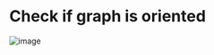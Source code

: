 # Check if graph is oriented
![image](https://user-images.githubusercontent.com/99473127/163710105-3a45564e-ed9e-4b74-b221-42facf0af3f2.png)
